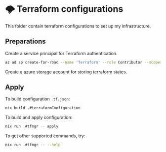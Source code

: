 # 🌩️ Terraform configurations

This folder contain terraform configurations to set up my infrastructure.

## Preparations

Create a service principal for Terraform authentication.

```bash
az ad sp create-for-rbac --name 'Terraform' --role Contributor --scopes /subscriptions/d80e6deb-21e3-4aed-9455-5573a2086f66
```

Create a azure storage account for storing terraform states. 

## Apply

To build configuration `.tf.json`:

```bash
nix build .#terraformConfiguration
```

To build and apply configuration:

```bash
nix run .#tfmgr -- apply
```

To get other supported commands, try:

```bash
nix run .#tfmgr -- --help
```
